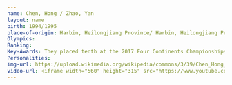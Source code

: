 ```yaml
---
name: Chen, Hong / Zhao, Yan
layout: name
birth: 1994/1995
place-of-origin: Harbin, Heilongjiang Province/ Harbin, Heilongjiang Province
Olympics: 
Ranking: 
Key-Awards: They placed tenth at the 2017 Four Continents Championships，won the  Chinese national championship at 2017
Personalities: 
img-url: https://upload.wikimedia.org/wikipedia/commons/3/39/Chen_Hong_and_Sun_Zhuoming_at_the_2019_Four_Continents_Championships_-_RD.jpg
video-url: <iframe width="560" height="315" src="https://www.youtube.com/embed/2LwfVY61IYs" title="YouTube video player" frameborder="0" allow="accelerometer; autoplay; clipboard-write; encrypted-media; gyroscope; picture-in-picture" allowfullscreen></iframe>
---
```

